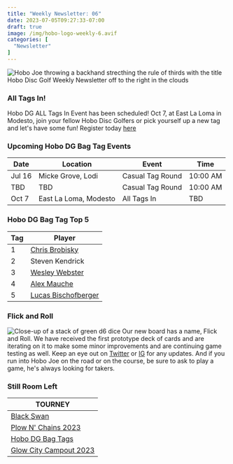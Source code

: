 ```yaml
---
title: "Weekly Newsletter: 06"
date: 2023-07-05T09:27:33-07:00
draft: true
image: /img/hobo-logo-weekly-6.avif
categories: [
  "Newsletter"
]
---
```

![Hobo Joe throwing a backhand strecthing the rule of thirds with the title Hobo Disc Golf Weekly Newsletter off to the right in the clouds](/img/weekly-newsletter-banner.avif)

### All Tags In!
Hobo DG ALL Tags In Event has been scheduled! Oct 7, at East La Loma in Modesto, join your fellow Hobo Disc Golfers or pick yourself up a new tag and let's have some fun! Register today [here](https://www.discgolfscene.com/tournaments/ASAs_Second_Annual_Beggin_For_Birdies_2023)

### Upcoming Hobo DG Bag Tag Events
| Date | Location | Event | Time |
| ---- | -------- | ---------- | ---- |
| Jul 16 | Micke Grove, Lodi | Casual Tag Round | 10:00 AM |
| TBD | TBD | Casual Tag Round | 10:00 AM |
| Oct 7 | East La Loma, Modesto | All Tags In | TBD |

### Hobo DG Bag Tag Top 5
| Tag | Player |
| --- | ------ |
| 1 | [Chris Brobisky](https://www.pdga.com/player/171844) |
| 2 | Steven Kendrick |
| 3 | [Wesley Webster](https://www.pdga.com/player/130459) |
| 4 | [Alex Mauche](https://www.pdga.com/player/167576) |
| 5 | [Lucas Bischofberger](https://www.pdga.com/player/190996) |

### Flick and Roll
![Close-up of a stack of green d6 dice](/img/cabin-dice.avif)
Our new board has a name, Flick and Roll. We have received the first prototype deck of cards and are iterating on it to make some minor improvements and are continuing game testing as well. Keep an eye out on [Twitter](https://twitter.com/HoboDG/) or [IG](https://www.instagram.com/HoboDiscGolf/) for any updates. And if you run into Hobo Joe on the road or on the course, be sure to ask to play a game, he's always looking for takers.

### Still Room Left
| TOURNEY |
| ------- |
| [Black Swan](https://www.discgolfscene.com/tournaments/The_Black_Swan_A_Poppy_Series_Event_2023) |
| [Plow N' Chains 2023](https://www.discgolfscene.com/tournaments/Plow_N_Chains_2023) |
| [Hobo DG Bag Tags](https://www.discgolfscene.com/tournaments/Hobo_DG_Bag_Tags_2023) |
| [Glow City Campout 2023](https://www.discgolfscene.com/tournaments/Glow_City_2023) |
